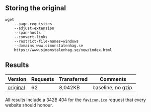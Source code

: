 ## Storing the original

```
wget
    --page-requisites
    --adjust-extension
    --span-hosts
    --convert-links
    --restrict-file-names=windows
    --domains www.simonstalenhag.se
    https://www.simonstalenhag.se/new/index.html
```

## Results

Version | Requests | Transferred | Comments
--- | --- | --- | ---
[original](00-original/index.html) | 62 | 8,042KB | baseline, no gzip.

All results include a 342B 404 for the `favicon.ico` request that every website should honour.
